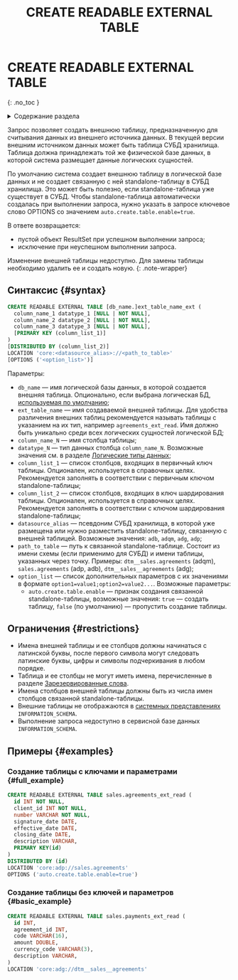 ﻿---
layout: default
title: CREATE READABLE EXTERNAL TABLE
nav_order: 16.5
parent: Запросы SQL+
grand_parent: Справочная информация
has_children: false
has_toc: false
---

# CREATE READABLE EXTERNAL TABLE
{: .no_toc }

<details markdown="block">
  <summary>
    Содержание раздела
  </summary>
  {: .text-delta }
1. TOC
{:toc}
</details>

Запрос позволяет создать внешнюю таблицу, предназначенную для считывания данных из внешнего источника данных. 
В текущей версии внешним источником данных может быть таблица СУБД хранилища. Таблица должна принадлежать той же 
физической базе данных, в которой система размещает данные логических сущностей.

По умолчанию система создает внешнюю таблицу в логической базе данных и не создает связанную с ней 
standalone-таблицу в СУБД хранилища. Это может быть полезно, если standalone-таблица уже существует в СУБД. 
Чтобы standalone-таблица автоматически создалась при выполнении запроса, 
нужно указать в запросе ключевое слово OPTIONS со значением `auto.create.table.enable=true`.

В ответе возвращается:
* пустой объект ResultSet при успешном выполнении запроса;
* исключение при неуспешном выполнении запроса.

Изменение внешней таблицы недоступно. Для замены таблицы необходимо удалить ее и создать новую.
{: .note-wrapper}

## Синтаксис {#syntax}

```sql
CREATE READABLE EXTERNAL TABLE [db_name.]ext_table_name_ext (
  column_name_1 datatype_1 [NULL | NOT NULL],
  column_name_2 datatype_2 [NULL | NOT NULL],
  column_name_3 datatype_3 [NULL | NOT NULL],
  [PRIMARY KEY (column_list_1)]
) 
[DISTRIBUTED BY (column_list_2)]
LOCATION 'core:<datasource_alias>://<path_to_table>'
[OPTIONS ('<option_list>')]
```

Параметры:
* `db_name` — имя логической базы данных, в которой создается внешняя таблица. Опционально, если выбрана 
  логическая БД, [используемая по умолчанию](../../../working_with_system/other_features/default_db_set-up/default_db_set-up.md);
* `ext_table_name` — имя создаваемой внешней таблицы. Для удобства различения внешних таблиц рекомендуется 
  называть таблицы с указанием на их тип, например `agreements_ext_read`. Имя должно быть уникально среди всех логических 
  сущностей логической БД;
* `column_name_N` — имя столбца таблицы;
* `datatype_N` — тип данных столбца `column_name_N`. Возможные значения см. 
  в разделе [Логические типы данных](../../supported_data_types/logical_data_types/logical_data_types.md);
* `column_list_1` — список столбцов, входящих в первичный ключ таблицы. Опционален, используется в справочных целях. 
  Рекомендуется заполнять в соответствии с первичным ключом standalone-таблицы;
* `column_list_2` — список столбцов, входящих в ключ шардирования таблицы. Опционален, используется в справочных целях. 
  Рекомендуется заполнять в соответствии с ключом шардирования standalone-таблицы;
* `datasource_alias` — псевдоним СУБД хранилища, в которой уже размещена или нужно разместить standalone-таблицу, связанную 
  с внешней таблицей. Возможные значения: `adb`, `adqm`, `adg`, `adp`;
* `path_to_table` — путь к связанной standalone-таблице. Состоит из имени схемы (если применимо для СУБД) и имени таблицы, 
  указанных через точку. Примеры: `dtm__sales.agreements` (adqm), `sales.agreements` (adp, adb), `dtm__sales__agreements` (adg);
* `option_list` — список дополнительных параметров с их значениями в формате `option1=value1;option2=value2...`. 
  Возможные параметры: 
  * `auto.create.table.enable` — признак создания связанной standalone-таблицы, возможные значения: `true` — создать таблицу, 
    `false` (по умолчанию) — пропустить создание таблицы.

## Ограничения {#restrictions}

* Имена внешней таблицы и ее столбцов должны начинаться с латинской буквы, после первого символа могут следовать 
  латинские буквы, цифры и символы подчеркивания в любом порядке.
* Таблица и ее столбцы не могут иметь имена, перечисленные в разделе [Зарезервированные слова](../../reserved_words/reserved_words.md).
* Имена столбцов внешней таблицы должны быть из числа имен столбцов связанной standalone-таблицы.
* Внешние таблицы не отображаются в [системных представлениях](../../system_views/system_views.md) `INFORMATION_SCHEMA`.
* Выполнение запроса недоступно в сервисной базе данных `INFORMATION_SCHEMA`.

## Примеры {#examples}

### Создание таблицы с ключами и параметрами {#full_example}

```sql
CREATE READABLE EXTERNAL TABLE sales.agreements_ext_read (
  id INT NOT NULL,
  client_id INT NOT NULL,
  number VARCHAR NOT NULL,
  signature_date DATE,
  effective_date DATE,
  closing_date DATE,
  description VARCHAR,
  PRIMARY KEY(id)
)
DISTRIBUTED BY (id)
LOCATION 'core:adp://sales.agreements'
OPTIONS ('auto.create.table.enable=true')
```

### Создание таблицы без ключей и параметров {#basic_example}

```sql
CREATE READABLE EXTERNAL TABLE sales.payments_ext_read (
  id INT,
  agreement_id INT,
  code VARCHAR(16),
  amount DOUBLE,
  currency_code VARCHAR(3),
  description VARCHAR,
)
LOCATION 'core:adg://dtm__sales__agreements'
```